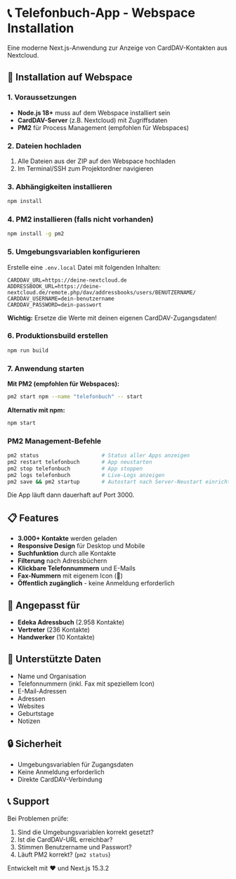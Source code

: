 # 📞 Telefonbuch-App - Webspace Installation

Eine moderne Next.js-Anwendung zur Anzeige von CardDAV-Kontakten aus Nextcloud.

## 🚀 Installation auf Webspace

### 1. Voraussetzungen
- **Node.js 18+** muss auf dem Webspace installiert sein
- **CardDAV-Server** (z.B. Nextcloud) mit Zugriffsdaten
- **PM2** für Process Management (empfohlen für Webspaces)

### 2. Dateien hochladen
1. Alle Dateien aus der ZIP auf den Webspace hochladen
2. Im Terminal/SSH zum Projektordner navigieren

### 3. Abhängigkeiten installieren
```bash
npm install
```

### 4. PM2 installieren (falls nicht vorhanden)
```bash
npm install -g pm2
```

### 5. Umgebungsvariablen konfigurieren
Erstelle eine `.env.local` Datei mit folgenden Inhalten:

```env
CARDDAV_URL=https://deine-nextcloud.de
ADDRESSBOOK_URL=https://deine-nextcloud.de/remote.php/dav/addressbooks/users/BENUTZERNAME/
CARDDAV_USERNAME=dein-benutzername
CARDDAV_PASSWORD=dein-passwort
```

**Wichtig:** Ersetze die Werte mit deinen eigenen CardDAV-Zugangsdaten!

### 6. Produktionsbuild erstellen
```bash
npm run build
```

### 7. Anwendung starten

**Mit PM2 (empfohlen für Webspaces):**
```bash
pm2 start npm --name "telefonbuch" -- start
```

**Alternativ mit npm:**
```bash
npm start
```

### PM2 Management-Befehle
```bash
pm2 status                    # Status aller Apps anzeigen
pm2 restart telefonbuch       # App neustarten
pm2 stop telefonbuch          # App stoppen
pm2 logs telefonbuch          # Live-Logs anzeigen
pm2 save && pm2 startup       # Autostart nach Server-Neustart einrichten
```

Die App läuft dann dauerhaft auf Port 3000.

## 📋 Features
- **3.000+ Kontakte** werden geladen
- **Responsive Design** für Desktop und Mobile
- **Suchfunktion** durch alle Kontakte
- **Filterung** nach Adressbüchern
- **Klickbare Telefonnummern** und E-Mails
- **Fax-Nummern** mit eigenem Icon (📠)
- **Öffentlich zugänglich** - keine Anmeldung erforderlich

## 🔧 Angepasst für
- **Edeka Adressbuch** (2.958 Kontakte)
- **Vertreter** (236 Kontakte)  
- **Handwerker** (10 Kontakte)

## 📱 Unterstützte Daten
- Name und Organisation
- Telefonnummern (inkl. Fax mit speziellem Icon)
- E-Mail-Adressen
- Adressen
- Websites
- Geburtstage
- Notizen

## 🔒 Sicherheit
- Umgebungsvariablen für Zugangsdaten
- Keine Anmeldung erforderlich
- Direkte CardDAV-Verbindung

## 📞 Support
Bei Problemen prüfe:
1. Sind die Umgebungsvariablen korrekt gesetzt?
2. Ist die CardDAV-URL erreichbar?
3. Stimmen Benutzername und Passwort?
4. Läuft PM2 korrekt? (`pm2 status`)

Entwickelt mit ❤️ und Next.js 15.3.2 